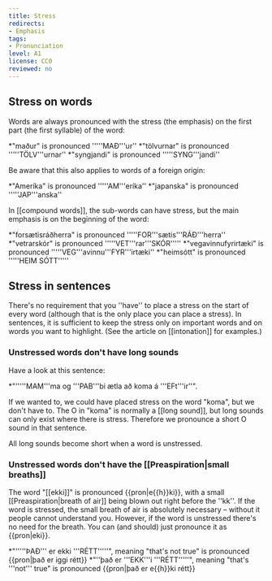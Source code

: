 ```yaml
---
title: Stress
redirects:
- Emphasis
tags:
- Pronunciation
level: A1
license: CC0
reviewed: no
---
```


## Stress on words
Words are always pronounced with the stress (the emphasis) on the first part (the first syllable) of the word:

*"maður" is pronounced '''''MAÐ'''ur''
*"tölvurnar" is pronounced '''''TÖLV'''urnar''
*"syngjandi" is pronounced '''''SYNG'''jandi''

Be aware that this also applies to words of a foreign origin:

*"Ameríka" is pronounced '''''AM'''eríka''
*"japanska" is pronounced '''''JAP'''anska''

In [[compound words]], the sub-words can have stress, but the main emphasis is on the beginning of the word:

*"forsætisráðherra" is pronounced '''''FOR'''sætis'''RÁÐ'''herra''
*"vetrarskór" is pronounced '''''VET'''rar'''SKÓR'''''
*"vegavinnufyrirtæki" is pronounced '''''VEG'''avinnu'''FYR'''irtæki''
*"heimsótt" is pronounced '''''HEIM SÓTT'''''

## Stress in sentences
There's no requirement that you ''have'' to place a stress on the start of every word (although that is the only place you can place a stress). In sentences, it is sufficient to keep the stress only on important words and on words you want to highlight. (See the article on [[intonation]] for examples.)

### Unstressed words don't have long sounds
Have a look at this sentence:

*"'''''MAM'''ma og '''PAB'''bi ætla að koma á '''EFt'''ir''".

If we wanted to, we could have placed stress on the word "koma", but we don't have to. The O in "koma" is normally a [[long sound]], but long sounds can only exist where there is stress. Therefore we pronounce a short O sound in that sentence.

All long sounds become short when a word is unstressed.

### Unstressed words don't have the [[Preaspiration|small breaths]]
The word "[[ekki]]" is pronounced {{pron|e{{h}}ki}}, with a small [[Preaspiration|breath of air]] being blown out right before the ''kk''. If the word is stressed, the small breath of air is absolutely necessary – without it people cannot understand you. However, if the word is unstressed there's no need for the breath. You can (and should) just pronounce it as {{pron|eki}}.

*"'''''ÞAÐ''' er ekki '''RÉTT'''''", meaning "that's not true" is pronounced {{pron|það er iggi rétt}}
*"''það er '''EKK'''i '''RÉTT'''''", meaning "that's '''not''' true" is pronounced {{pron|það er e{{h}}ki rétt}}


